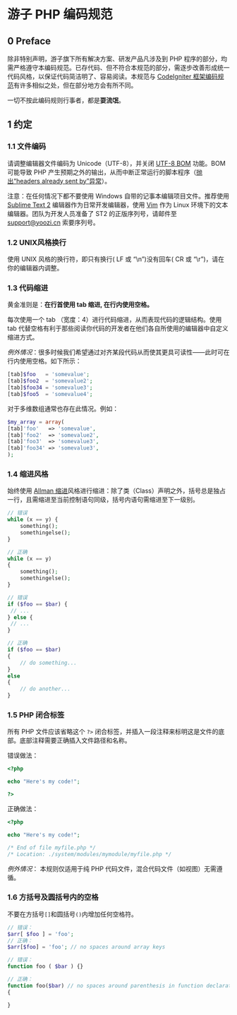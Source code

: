 # 游子 PHP 编码规范

## 0 Preface

除非特别声明，游子旗下所有解决方案、研发产品凡涉及到 PHP 程序的部分，均需严格遵守本编码规范。已存代码、但不符合本规范的部分，需逐步改善形成统一代码风格，以保证代码简洁明了、容易阅读。本规范与 [CodeIgniter 框架编码规范](http://codeigniter.org.cn/user_guide/general/styleguide.html)有许多相似之处，但在部分地方会有所不同。

一切不按此编码规则行事者，都是**耍流氓**。

## 1 约定

### 1.1 文件编码

请调整编辑器文件编码为 Unicode（UTF-8），并关闭 [UTF-8 BOM](http://en.wikipedia.org/wiki/Byte_order_mark) 功能。BOM 可能导致 PHP 产生预期之外的输出，从而中断正常运行的脚本程序（[抛出“headers already sent by”异常](http://stackoverflow.com/questions/8028957/headers-already-sent-by-php)）。

注意：在任何情况下都不要使用 Windows 自带的记事本编辑项目文件。推荐使用 [Sublime Text 2](http://www.sublimetext.com/2) 编辑器作为日常开发编辑器，使用 [Vim](http://www.vim.org/download.php) 作为 Linux 环境下的文本编辑器。团队为开发人员准备了 ST2 的正版序列号，请邮件至 [support@yoozi.cn](support@yoozi.cn) 索要序列号。

### 1.2 UNIX风格换行

使用 UNIX 风格的换行符，即只有换行( LF 或 “\n”)没有回车( CR 或 “\r”)，请在你的编辑器内调整。

### 1.3 代码缩进

黄金准则是：**在行首使用 tab 缩进, 在行内使用空格。**

每次使用一个 tab （宽度：4）进行代码缩进，从而表现代码的逻辑结构。使用 tab 代替空格有利于那些阅读你代码的开发者在他们各自所使用的编辑器中自定义缩进方式。

_例外情况_：很多时候我们希望通过对齐某段代码从而使其更具可读性——此时可在行内使用空格。如下所示：


```php
[tab]$foo   = 'somevalue';
[tab]$foo2  = 'somevalue2';
[tab]$foo34 = 'somevalue3';
[tab]$foo5  = 'somevalue4';
```

对于多维数组通常也存在此情况。例如：

```php
$my_array = array(
[tab]'foo'   => 'somevalue',
[tab]'foo2'  => 'somevalue2',
[tab]'foo3'  => 'somevalue3',
[tab]'foo34' => 'somevalue3',
);
```

### 1.4 缩进风格

始终使用 [Allman 缩进](http://en.wikipedia.org/wiki/Indent_style#Allman_style)风格进行缩进：除了类（Class）声明之外，括号总是独占一行，且需缩进至当前控制语句同级，括号内语句需缩进至下一级别。

```php
// 错误
while (x == y) {
    something();
    somethingelse();
}

// 正确
while (x == y)
{
    something();
    somethingelse();
}

// 错误
if ($foo == $bar) {
 // ...
} else {
 // ...
}

// 正确
if ($foo == $bar)
{
	// do something...
}
else
{
	// do another...
}
```

### 1.5 PHP 闭合标签

所有 PHP 文件应该省略这个 `?>` 闭合标签，并插入一段注释来标明这是文件的底部。底部注释需要正确插入文件路径和名称。

错误做法：

```php
<?php

echo "Here's my code!";

?>
```

正确做法：

```php
<?php

echo "Here's my code!";

/* End of file myfile.php */
/* Location: ./system/modules/mymodule/myfile.php */
```

_例外情况_： 本规则仅适用于纯 PHP 代码文件，混合代码文件（如视图）无需遵循。

### 1.6 方括号及圆括号内的空格

不要在方括号`[]`和圆括号`()`内增加任何空格符。

```php
// 错误：
$arr[ $foo ] = 'foo';
// 正确：
$arr[$foo] = 'foo'; // no spaces around array keys

// 错误：
function foo ( $bar ) {}

// 正确：
function foo($bar) // no spaces around parenthesis in function declarations
{

}
```